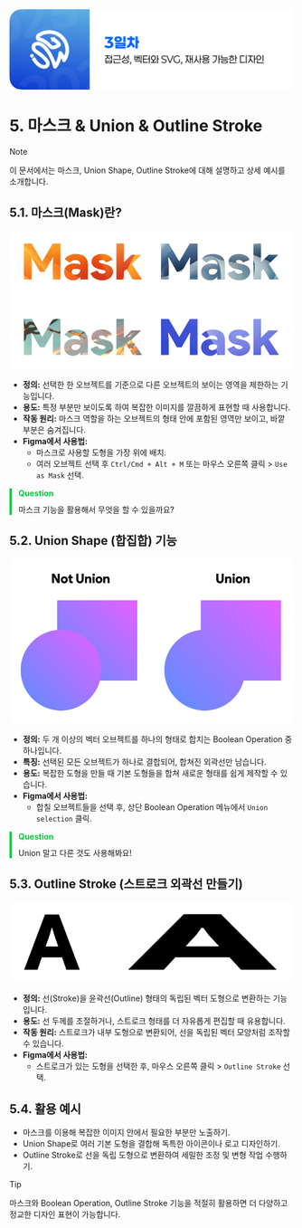 <img src="./header.png" />

# 5. 마스크 & Union & Outline Stroke

> [!NOTE]  
> 이 문서에서는 마스크, Union Shape, Outline Stroke에 대해 설명하고 상세 예시를 소개합니다.

## 5.1. 마스크(Mask)란?

<img src="./src/05/mask.png" style="border-radius: 10px" />

- **정의:** 선택한 한 오브젝트를 기준으로 다른 오브젝트의 보이는 영역을 제한하는 기능입니다.
- **용도:** 특정 부분만 보이도록 하여 복잡한 이미지를 깔끔하게 표현할 때 사용합니다.
- **작동 원리:** 마스크 역할을 하는 오브젝트의 형태 안에 포함된 영역만 보이고, 바깥 부분은 숨겨집니다.
- **Figma에서 사용법:**
  - 마스크로 사용할 도형을 가장 위에 배치.
  - 여러 오브젝트 선택 후 `Ctrl/Cmd + Alt + M` 또는 마우스 오른쪽 클릭 > `Use as Mask` 선택.

<div style="border-left: 4px solid rgb(0, 204, 61); padding: 0px 12px;">
  <p style="color: rgb(0, 204, 61); padding: 0; margin: 0 0 10px 0;"><strong>Question</strong></p>
  <p style="padding: 0; margin: 0;">마스크 기능을 활용해서 무엇을 할 수 있을까요?</p>
</div>

## 5.2. Union Shape (합집합) 기능

<img src="./src/05/union.png" style="border-radius: 10px" />

- **정의:** 두 개 이상의 벡터 오브젝트를 하나의 형태로 합치는 Boolean Operation 중 하나입니다.
- **특징:** 선택된 모든 오브젝트가 하나로 결합되어, 합쳐진 외곽선만 남습니다.
- **용도:** 복잡한 도형을 만들 때 기본 도형들을 합쳐 새로운 형태를 쉽게 제작할 수 있습니다.
- **Figma에서 사용법:**
  - 합칠 오브젝트들을 선택 후, 상단 Boolean Operation 메뉴에서 `Union selection` 클릭.

<div style="border-left: 4px solid rgb(0, 204, 61); padding: 0px 12px;">
  <p style="color: rgb(0, 204, 61); padding: 0; margin: 0 0 10px 0;"><strong>Question</strong></p>
  <p style="padding: 0; margin: 0;">Union 말고 다른 것도 사용해봐요!</p>
</div>

## 5.3. Outline Stroke (스트로크 외곽선 만들기)

<img src="./src/05/outline-stroke.png" style="border-radius: 10px" />

- **정의:** 선(Stroke)을 윤곽선(Outline) 형태의 독립된 벡터 도형으로 변환하는 기능입니다.
- **용도:** 선 두께를 조절하거나, 스트로크 형태를 더 자유롭게 편집할 때 유용합니다.
- **작동 원리:** 스트로크가 내부 도형으로 변환되어, 선을 독립된 벡터 모양처럼 조작할 수 있습니다.
- **Figma에서 사용법:**
  - 스트로크가 있는 도형을 선택한 후, 마우스 오른쪽 클릭 > `Outline Stroke` 선택.

## 5.4. 활용 예시

- 마스크를 이용해 복잡한 이미지 안에서 필요한 부분만 노출하기.
- Union Shape로 여러 기본 도형을 결합해 독특한 아이콘이나 로고 디자인하기.
- Outline Stroke로 선을 독립 도형으로 변환하여 세밀한 조정 및 변형 작업 수행하기.

> [!TIP]  
> 마스크와 Boolean Operation, Outline Stroke 기능을 적절히 활용하면 더 다양하고 정교한 디자인 표현이 가능합니다.
